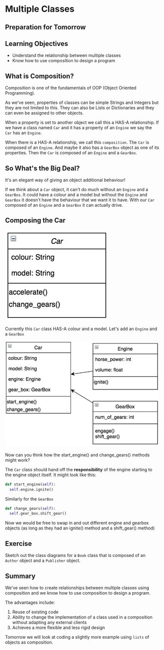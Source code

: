# Multiple Classes

## Preparation for Tomorrow

## Learning Objectives

- Understand the relationship between multiple classes
- Know how to use composition to design a program

## What is Composition?

Composition is one of the fundamentals of OOP (Object Oriented Programming).

As we've seen, properties of classes can be simple Strings and Integers but they are not limited to this. They can also be Lists or Dictionaries and they can even be assigned to other objects.

When a property is set to another object we call this a HAS-A relationship. If we have a class named ```Car``` and it has a property of an ```Engine``` we say the ```Car``` has an ```Engine```.

When there is a HAS-A relationship, we call this ```composition```. The ```Car``` is composed of an ```Engine```. And maybe it also has a ```GearBox``` object as one of its properties. Then the ```Car``` is composed of an ```Engine``` and a ```GearBox```.

## So What's the Big Deal?

It's an elegant way of giving an object additional behaviour!

If we think about a ```Car``` object, it can't do much without an ```Engine``` and a ```GearBox```. It could have a colour and a model but without the ```Engine``` and ```GearBox``` it doesn't have the behaviour that we want it to have. With our ```Car``` composed of an ```Engine``` and a ```GearBox``` it can actually drive.

## Composing the Car

![Car class](img/car_class.png)

Currently this ```Car``` class HAS-A colour and a model. Let's add an ```Engine``` and a ```GearBox```

![Composition diagram](img/composition_diagram.png)

Now can you think how the start_engine() and change_gears() methods might work?

The ```Car``` class should hand off the **responsibility** of the engine starting to the engine object itself. It might look like this:

```python
def start_engine(self):
  self.engine.ignite()
```

Similarly for the ```GearBox```

```python
def change_gears(self):
  self.gear_box.shift_gear()
```

Now we would be free to swap in and out different engine and gearbox objects (as long as they had an ignite() method and a shift_gear() method)


## Exercise

Sketch out the class diagrams for a ```Book``` class that is composed of an ```Author``` object and a ```Publisher``` object.


## Summary

We've seen how to create relationships between multiple classes using composition and we know how to use composition to design a program.

The advantages include:

1. Reuse of existing code
2. Ability to change the implementation of a class used in a composition without adapting any external clients
3. Achieves a more flexible and less rigid  design

Tomorrow we will look at coding a slightly more example using ```lists``` of objects as composition.
